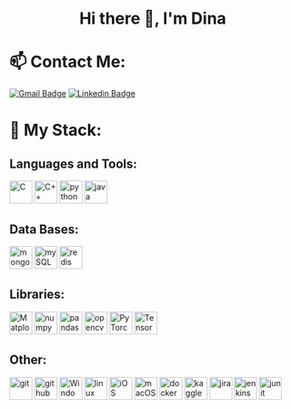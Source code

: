 <h1 align="center">Hi there 👋, I'm Dina</h1>

<h1> 📫 Contact Me:</h1>

[![Gmail Badge](https://img.shields.io/badge/-dinamayzlish@gmail.com-c14438?style=flat-square&logo=Gmail&logoColor=white&link=mailto:dinamayzlish@gmail.com)](mailto:dinamayzlish@gmail.com)
[![Linkedin Badge](https://img.shields.io/badge/-Linkedin-blue?style=flat-square&logo=Linkedin&logoColor=white&link=https://www.linkedin.com/in/dina-mayzlish-31b851200/)](https://www.linkedin.com/in/dina-mayzlish-31b851200/)

<h1> 🔬 My Stack:</h1>
<h2 align="left">Languages and Tools:</h2>
<p align="left"> 
<span>
    <img src="https://img.shields.io/badge/C-00599C?style=for-the-badge&logo=c&logoColor=white" alt="C" height="40"/>
    <img src="https://img.shields.io/badge/C%2B%2B-00599C?style=for-the-badge&logo=c%2B%2B&logoColor=white" alt="C++" height="40"/>
    <img src="https://img.shields.io/badge/Python-14354C?style=for-the-badge&logo=python&logoColor=white" alt="python" height="40"/>
    <img src="https://img.shields.io/badge/Java-ED8B00?style=for-the-badge&logo=java&logoColor=white" alt="java" height="40"/>
</span>

<h2 align="left">Data Bases:</h2>
<span>
    <img src="https://img.shields.io/badge/MongoDB-4EA94B?style=for-the-badge&logo=mongodb&logoColor=white" alt="mongoDB" height="40"/>
    <img src="https://img.shields.io/badge/MySQL-00000F?style=for-the-badge&logo=mysql&logoColor=white" alt="mySQL" height="40"/>
    <img src="https://img.shields.io/badge/redis-%23DD0031.svg?style=for-the-badge&logo=redis&logoColor=white" alt="redis" height="40"/>
</span>

<h2 align="left">Libraries:</h2>
<span>
    <img src="https://img.shields.io/badge/Matplotlib-%23#ffffff.svg?style=for-the-badge&logo=Matplotlib&logoColor=white" alt="Matplotlib" height="40"/>
    <img src="https://img.shields.io/badge/numpy-%23013243.svg?style=for-the-badge&logo=numpy&logoColor=white" alt="numpy" height="40"/>
    <img src="https://img.shields.io/badge/pandas-%23150458.svg?style=for-the-badge&logo=pandas&logoColor=white" alt="pandas" height="40"/>
    <img src="https://img.shields.io/badge/opencv-%23white.svg?style=for-the-badge&logo=opencv&logoColor=white" alt="opencv" height="40"/>
    <img src="https://img.shields.io/badge/PyTorch-%23EE4C2C.svg?style=for-the-badge&logo=PyTorch&logoColor=white" alt="PyTorch" height="40"/>
    <img src="https://img.shields.io/badge/TensorFlow-%23FF6F00.svg?style=for-the-badge&logo=TensorFlow&logoColor=white" alt="TensorFlow" height="40"/>
</span>

<h2 align="left">Other:</h2>
<span>
    <img src="https://img.shields.io/badge/Git-F05032?style=for-the-badge&logo=git&logoColor=white" alt="git" height="40"/>
    <img src="https://img.shields.io/badge/GitHub-100000?style=for-the-badge&logo=github&logoColor=white" alt="github" height="40"/>
    <img src="https://img.shields.io/badge/Windows-0078D6?style=for-the-badge&logo=windows&logoColor=white" alt="Windows" height="40"/>
    <img src="https://img.shields.io/badge/Linux-FCC624?style=for-the-badge&logo=linux&logoColor=black" alt="linux" height="40"/>
    <img src="https://img.shields.io/badge/iOS-000000?style=for-the-badge&logo=ios&logoColor=white" alt="iOS" height="40"/>
    <img src="https://img.shields.io/badge/mac%20os-000000?style=for-the-badge&logo=macos&logoColor=F0F0F0" alt="macOS" height="40"/>
    <img src="https://img.shields.io/badge/Docker-2CA5E0?style=for-the-badge&logo=docker&logoColor=white" alt="docker" height="40"/>
    <img src="https://img.shields.io/badge/Kaggle-035a7d?style=for-the-badge&logo=kaggle&logoColor=white" alt="kaggle" height="40"/>
    <img src="https://img.shields.io/badge/jira-%230A0FFF.svg?style=for-the-badge&logo=jira&logoColor=white" alt="jira" height="40"/>
    <img src="https://img.shields.io/badge/jenkins-%232C5263.svg?style=for-the-badge&logo=jenkins&logoColor=white" alt="jenkins" height="40"/>
    <img src="https://img.shields.io/badge/Junit5-25A162?style=for-the-badge&logo=junit5&logoColor=white" alt="junit" height="40"/>
</span>


<!-- https://github.com/Ileriayo/markdown-badges -->
